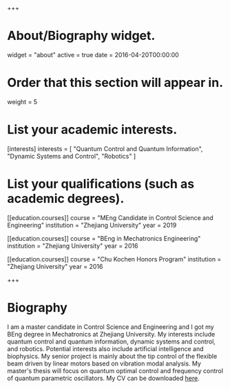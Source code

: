 +++
# About/Biography widget.
widget = "about"
active = true
date = 2016-04-20T00:00:00

# Order that this section will appear in.
weight = 5

# List your academic interests.
[interests]
  interests = [
    "Quantum Control and Quantum Information",
    "Dynamic Systems and Control",
    "Robotics"
  ]

# List your qualifications (such as academic degrees).
[[education.courses]]
  course = "MEng Candidate in Control Science and Engineering"
  institution = "Zhejiang University"
  year = 2019

[[education.courses]]
  course = "BEng in Mechatronics Engineering"
  institution = "Zhejiang University"
  year = 2016

[[education.courses]]
  course = "Chu Kochen Honors Program"
  institution = "Zhejiang University"
  year = 2016
 
+++

# Biography

I am a master candidate in Control Science and Engineering and I got my BEng degree in Mechatronics at Zhejiang University. My interests include quantum control and quantum information, dynamic systems and control, and robotics. Potential interests also include artificial intelligence and biophysics. My senior project is mainly about the tip control of the flexible beam driven by linear motors based on vibration modal analysis. My master's thesis will focus on quantum optimal control and frequency control of quantum parametric oscillators. My CV can be downloaded [here](https://bshizju.netlify.com/cv/cv.pdf).
